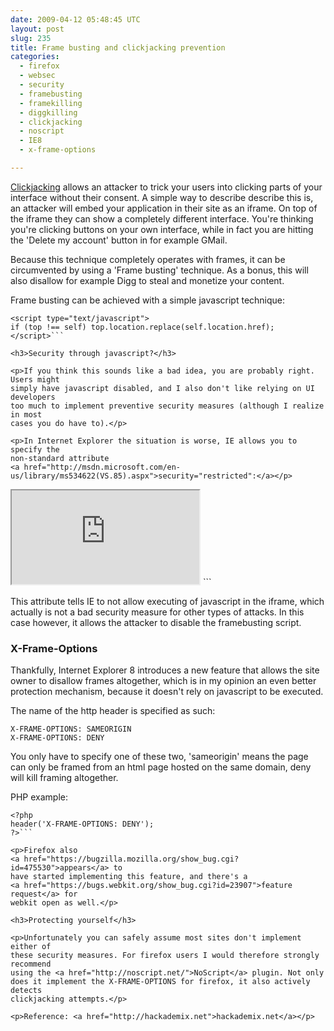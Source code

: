 ```yaml
---
date: 2009-04-12 05:48:45 UTC
layout: post
slug: 235
title: Frame busting and clickjacking prevention
categories:
  - firefox
  - websec
  - security
  - framebusting
  - framekilling
  - diggkilling
  - clickjacking
  - noscript
  - IE8
  - x-frame-options

---
```

<p><a href="http://en.wikipedia.org/wiki/Clickjacking">Clickjacking</a> allows
an attacker to trick your users into clicking parts of your interface without 
their consent. A simple way to describe describe this is, an attacker will embed
your application in their site as an iframe. On top of the iframe they can 
show a completely different interface. You're thinking you're clicking buttons
on your own interface, while in fact you are hitting the 'Delete my account' 
button in for example GMail.</p>

<p>Because this technique completely operates with frames, it can be 
circumvented by using a 'Frame busting' technique. As a bonus, this will also
disallow for example Digg to steal and monetize your content.</p>

<p>Frame busting can be achieved with a simple javascript technique:</p>

```
<script type="text/javascript">
if (top !== self) top.location.replace(self.location.href);
</script>```

<h3>Security through javascript?</h3>

<p>If you think this sounds like a bad idea, you are probably right. Users might
simply have javascript disabled, and I also don't like relying on UI developers
too much to implement preventive security measures (although I realize in most 
cases you do have to).</p>

<p>In Internet Explorer the situation is worse, IE allows you to specify the
non-standard attribute 
<a href="http://msdn.microsoft.com/en-us/library/ms534622(VS.85).aspx">security="restricted":</a></p>

```
<iframe src="http://www.rooftopsolutions.nl/ security="restricted"></iframe>
```

<p>This attribute tells IE to not allow executing of javascript in the iframe,
which actually is not a bad security measure for other types of attacks. In this
case however, it allows the attacker to disable the framebusting script.</p>

<h3>X-Frame-Options</h3>

<p>Thankfully, Internet Explorer 8 introduces a new feature that allows the site 
owner to disallow frames altogether, which is in my opinion an even better
protection mechanism, because it doesn't rely on javascript to be executed.</p>

<p>The name of the http header is specified as such:</p>

```
X-FRAME-OPTIONS: SAMEORIGIN
X-FRAME-OPTIONS: DENY
```

<p>
You only have to specify one of these two, 'sameorigin' means the page
can only be framed from an html page hosted on the same domain, deny will 
kill framing altogether.
</p>

<p>PHP example:</p>

```
<?php
header('X-FRAME-OPTIONS: DENY');
?>```

<p>Firefox also 
<a href="https://bugzilla.mozilla.org/show_bug.cgi?id=475530">appears</a> to
have started implementing this feature, and there's a
<a href="https://bugs.webkit.org/show_bug.cgi?id=23907">feature request</a> for
webkit open as well.</p>

<h3>Protecting yourself</h3>

<p>Unfortunately you can safely assume most sites don't implement either of
these security measures. For firefox users I would therefore strongly recommend
using the <a href="http://noscript.net/">NoScript</a> plugin. Not only 
does it implement the X-FRAME-OPTIONS for firefox, it also actively detects
clickjacking attempts.</p>

<p>Reference: <a href="http://hackademix.net">hackademix.net</a></p>